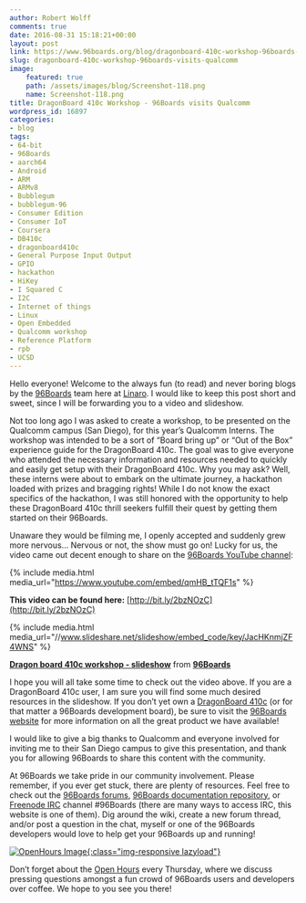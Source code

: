 ```yaml
---
author: Robert Wolff
comments: true
date: 2016-08-31 15:18:21+00:00
layout: post
link: https://www.96boards.org/blog/dragonboard-410c-workshop-96boards-visits-qualcomm/
slug: dragonboard-410c-workshop-96boards-visits-qualcomm
image:
    featured: true
    path: /assets/images/blog/Screenshot-118.png
    name: Screenshot-118.png
title: DragonBoard 410c Workshop - 96Boards visits Qualcomm
wordpress_id: 16897
categories:
- blog
tags:
- 64-bit
- 96Boards
- aarch64
- Android
- ARM
- ARMv8
- Bubblegum
- bubblegum-96
- Consumer Edition
- Consumer IoT
- Coursera
- DB410c
- dragonboard410c
- General Purpose Input Output
- GPIO
- hackathon
- HiKey
- I Squared C
- I2C
- Internet of things
- Linux
- Open Embedded
- Qualcomm workshop
- Reference Platform
- rpb
- UCSD
---
```


Hello everyone! Welcome to the always fun (to read) and never boring blogs by the [96Boards](/) team here at [Linaro](http://www.linaro.org/). I would like to keep this post short and sweet, since I will be forwarding you to a video and slideshow.

Not too long ago I was asked to create a workshop, to be presented on the Qualcomm campus (San Diego), for this year’s Qualcomm Interns. The workshop was intended to be a sort of “Board bring up” or “Out of the Box” experience guide for the DragonBoard 410c. The goal was to give everyone who attended the necessary information and resources needed to quickly and easily get setup with their DragonBoard 410c. Why you may ask? Well, these interns were about to embark on the ultimate journey, a hackathon loaded with prizes and bragging rights! While I do not know the exact specifics of the hackathon, I was still honored with the opportunity to help these DragonBoard 410c thrill seekers fulfill their quest by getting them started on their 96Boards.

Unaware they would be filming me, I openly accepted and suddenly grew more nervous… Nervous or not, the show must go on! Lucky for us, the video came out decent enough to share on the [96Boards YouTube channel](https://www.youtube.com/channel/UCjawhk_W1QnJs3pKIsKLJNg):

{% include media.html media_url="https://www.youtube.com/embed/qmHB_tTQF1s" %}

**This video can be found here:** [http://bit.ly/2bzNOzC](http://bit.ly/2bzNOzC)

{% include media.html media_url="//www.slideshare.net/slideshow/embed_code/key/JacHKnmjZF4WNS" %}

**[Dragon board 410c workshop - slideshow](//www.slideshare.net/96Boards/dragon-board-410c-workshop-slideshow)** from **[96Boards](//www.slideshare.net/96Boards)**



I hope you will all take some time to check out the video above. If you are a DragonBoard 410c user, I am sure you will find some much desired resources in the slideshow. If you don’t yet own a [DragonBoard 410c](/product/dragonboard410c/) (or for that matter a 96Boards development board), be sure to visit the [96Boards website](/) for more information on all the great product we have available!

I would like to give a big thanks to Qualcomm and everyone involved for inviting me to their San Diego campus to give this presentation, and thank you for allowing 96Boards to share this content with the community.

At 96Boards we take pride in our community involvement. Please remember, if you ever get stuck, there are plenty of resources. Feel free to check out the [96Boards forums](https://discuss.96boards.org/), [96Boards documentation repository](https://github.com/96boards/documentation/), or [Freenode IRC](http://webchat.freenode.net/?channels=%2396boards) channel #96Boards (there are many ways to access IRC, this website is one of them). Dig around the wiki, create a new forum thread, and/or post a question in the chat, myself or one of the 96Boards developers would love to help get your 96Boards up and running!

[![OpenHours Image](/assets/images/blog/OpenHours.png){:class="img-responsive lazyload"}](/openhours/)

Don’t forget about the [Open Hours](/openhours/) every Thursday, where we discuss pressing questions amongst a fun crowd of 96Boards users and developers over coffee. We hope to you see you there!
